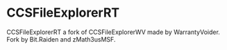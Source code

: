 # CCSFileExplorerRT
CCSFileExplorerRT a fork of CCSFileExplorerWV made by WarrantyVoider.
Fork by Bit.Raiden and zMath3usMSF.
